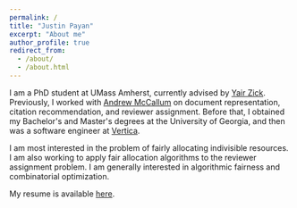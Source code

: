 ```yaml
---
permalink: /
title: "Justin Payan"
excerpt: "About me"
author_profile: true
redirect_from: 
  - /about/
  - /about.html
---
```


I am a PhD student at UMass Amherst, currently advised by [Yair Zick](https://people.umass.edu/yzick/). Previously, I worked with [Andrew McCallum](https://people.cs.umass.edu/~mccallum/) on document representation, citation recommendation, and reviewer assignment. Before that, I obtained my Bachelor's and Master's degrees at the University of Georgia, and then was a software engineer at [Vertica](https://www.vertica.com/).

I am most interested in the problem of fairly allocating indivisible resources. I am also working to apply fair allocation algorithms to the reviewer assignment problem. I am generally interested in algorithmic fairness and combinatorial optimization.

My resume is available [here](https://justinpayan.github.io/files/jp_resume.pdf).
